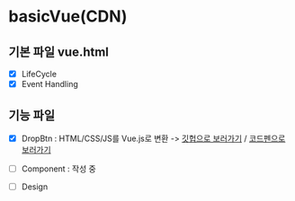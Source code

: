 # basicVue(CDN)

## 기본 파일 vue.html
- [x] LifeCycle
- [x] Event Handling
  
## 기능 파일
- [x] DropBtn : HTML/CSS/JS를 Vue.js로 변환 -> [깃헙으로 보러가기](https://github.com/doyle-flutter/basicweb/blob/master/dropBtn.html) / [코드펜으로 보러가기](https://codepen.io/doyle-flutter/pen/zYqQJgq)
- [ ] Component : 작성 중
- [ ] Design


